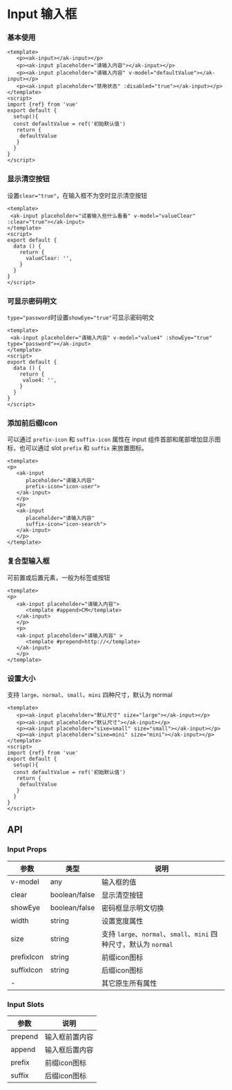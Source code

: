 # Input 输入框

### 基本使用

```vue demo
<template>
   <p><ak-input></ak-input></p>
   <p><ak-input placeholder="请输入内容"></ak-input></p>
   <p><ak-input placeholder="请输入内容" v-model="defaultValue"></ak-input></p>
   <p><ak-input placeholder="禁用状态" :disabled="true"></ak-input></p>
</template>
<script>
import {ref} from 'vue'
export default {
  setup(){
  const defaultValue = ref('初始默认值')
   return {
    defaultValue
   }
  }
}
</script>
```

### 显示清空按钮

设置`clear="true"`，在输入框不为空时显示清空按钮

```vue demo
<template>
 <ak-input placeholder="试着输入些什么看看" v-model="valueClear" :clear="true"></ak-input>
</template>
<script>
export default {
  data () {
    return {
      valueClear: '',
    }
  }
}
</script>
```

### 可显示密码明文

`type="password`时设置`showEye="true"`可显示密码明文

```vue demo
<template>
 <ak-input placeholder="请输入内容" v-model="value4" :showEye="true" type="password"></ak-input>
</template>
<script>
export default {
  data () {
    return {
     value4: '',
    }
  }
}
</script>
```

### 添加前后缀Icon

可以通过 `prefix-icon` 和 `suffix-icon` 属性在 input 组件首部和尾部增加显示图标，也可以通过 slot `prefix` 和 `suffix` 来放置图标。

```vue demo
<template>
<p>
   <ak-input 
      placeholder="请输入内容" 
      prefix-icon="icon-user">
   </ak-input>
   </p>
   <p>
   <ak-input 
      placeholder="请输入内容" 
      suffix-icon="icon-search">
   </ak-input>
   </p>
</template>
```

### 复合型输入框

可前置或后置元素，一般为标签或按钮

```vue demo
<template>
<p>
   <ak-input placeholder="请输入内容">
      <template #append>CM</template>
   </ak-input>
   </p>
   <p>
   <ak-input placeholder="请输入内容" >
      <template #prepend>http://</template>
   </ak-input>
   </p>
</template>
```

### 设置大小

支持 `large`、`normal`、`small`、`mini` 四种尺寸，默认为 normal

```vue demo
<template>
   <p><ak-input placeholder="默认尺寸" size="large"></ak-input></p>
   <p><ak-input placeholder="默认尺寸"></ak-input></p>
   <p><ak-input placeholder="sixe=small" size="small"></ak-input></p>
   <p><ak-input placeholder="sixe=mini" size="mini"></ak-input></p>
</template>
<script>
import {ref} from 'vue'
export default {
  setup(){
  const defaultValue = ref('初始默认值')
   return {
    defaultValue
   }
  }
}
</script>
```

## API

### Input Props

|参数|类型|说明|
|----------|--------------|--------|
|v-model        | any            |输入框的值|
|clear          | boolean/false  |显示清空按钮|
|showEye        | boolean/false  |密码框显示明文切换|
|width          | string         |设置宽度属性|
|size           | string         |支持 `large`、`normal`、`small`、`mini` 四种尺寸，默认为 `normal`|
|prefixIcon     | string         |前缀icon图标|
|suffixIcon     | string         |后缀icon图标|
|-              |                |其它原生所有属性|

### Input Slots

|参数|说明|
|----------|--------|
|prepend         |输入框前置内容|
|append          |输入框后置内容|
|prefix          |前缀icon图标|
|suffix          |后缀icon图标|
